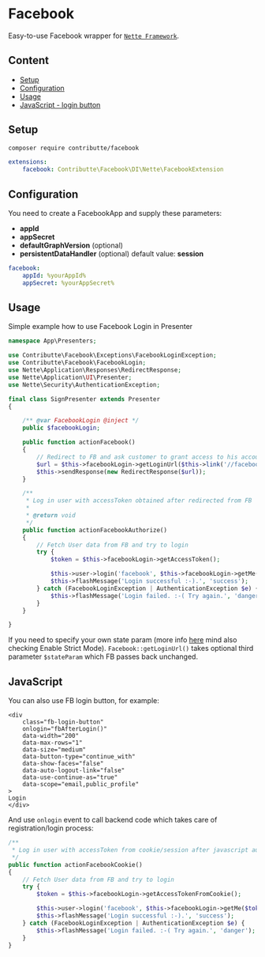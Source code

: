 # Facebook

Easy-to-use Facebook wrapper for [`Nette Framework`](https://github.com/nette/).

## Content

- [Setup](#setup)
- [Configuration](#configuration)
- [Usage](#usage)
- [JavaScript - login button](#javascript)

## Setup

```bash
composer require contributte/facebook
```

```yaml
extensions:
    facebook: Contributte\Facebook\DI\Nette\FacebookExtension
```

## Configuration

You need to create a FacebookApp and supply these parameters:

* **appId**
* **appSecret**
* **defaultGraphVersion** (optional)
* **persistentDataHandler** (optional) default value: **session**

```yaml
facebook:
    appId: %yourAppId%
    appSecret: %yourAppSecret%
```

## Usage

Simple example how to use Facebook Login in Presenter

```php
namespace App\Presenters;

use Contributte\Facebook\Exceptions\FacebookLoginException;
use Contributte\Facebook\FacebookLogin;
use Nette\Application\Responses\RedirectResponse;
use Nette\Application\UI\Presenter;
use Nette\Security\AuthenticationException;

final class SignPresenter extends Presenter
{

    /** @var FacebookLogin @inject */
    public $facebookLogin;

    public function actionFacebook()
    {
        // Redirect to FB and ask customer to grant access to his account
        $url = $this->facebookLogin->getLoginUrl($this->link('//facebookAuthorize'), ['email', 'public_profile']);
        $this->sendResponse(new RedirectResponse($url));
    }

    /**
     * Log in user with accessToken obtained after redirected from FB
     *
     * @return void
     */
    public function actionFacebookAuthorize()
    {
        // Fetch User data from FB and try to login
        try {
            $token = $this->facebookLogin->getAccessToken();

            $this->user->login('facebook', $this->facebookLogin->getMe($token, ['first_name', 'last_name', 'email', 'gender']));
            $this->flashMessage('Login successful :-).', 'success');
        } catch (FacebookLoginException | AuthenticationException $e) {
            $this->flashMessage('Login failed. :-( Try again.', 'danger');
        }
    }

}

```

If you need to specify your own state param (more info [here](https://developers.facebook.com/docs/facebook-login/security/#stateparam) mind also checking Enable Strict Mode). `Facebook::getLoginUrl()` takes optional third parameter `$stateParam` which FB passes back unchanged.

## JavaScript

You can also use FB login button, for example:

```
<div 
    class="fb-login-button" 
    onlogin="fbAfterLogin()" 
    data-width="200" 
    data-max-rows="1" 
    data-size="medium" 
    data-button-type="continue_with" 
    data-show-faces="false" 
    data-auto-logout-link="false" 
    data-use-continue-as="true" 
    data-scope="email,public_profile"
>
Login
</div>
```

And use `onlogin` event to call backend code which takes care of registration/login process:

```php
/**
 * Log in user with accessToken from cookie/session after javascript authorization
 */
public function actionFacebookCookie()
{
    // Fetch User data from FB and try to login
    try {
        $token = $this->facebookLogin->getAccessTokenFromCookie();

        $this->user->login('facebook', $this->facebookLogin->getMe($token, ['first_name', 'last_name', 'email', 'gender']));
        $this->flashMessage('Login successful :-).', 'success');
    } catch (FacebookLoginException | AuthenticationException $e) {
        $this->flashMessage('Login failed. :-( Try again.', 'danger');
    }
}
```
